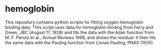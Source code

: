 # hemoglobin
This repository contains python scripts for fitting oxygen hemoglobin binding data.
THis script uses data for hemoglobin binding from Ferry and Green, JBC (August 17, 1928) 
and fits the data with the Adair function from M. F. Perutz et al., Annual Reviews 1998,
and shows the residual. It then fits the same data with the Pauling function from Lionas 
Pauling, PNAS (1935).
